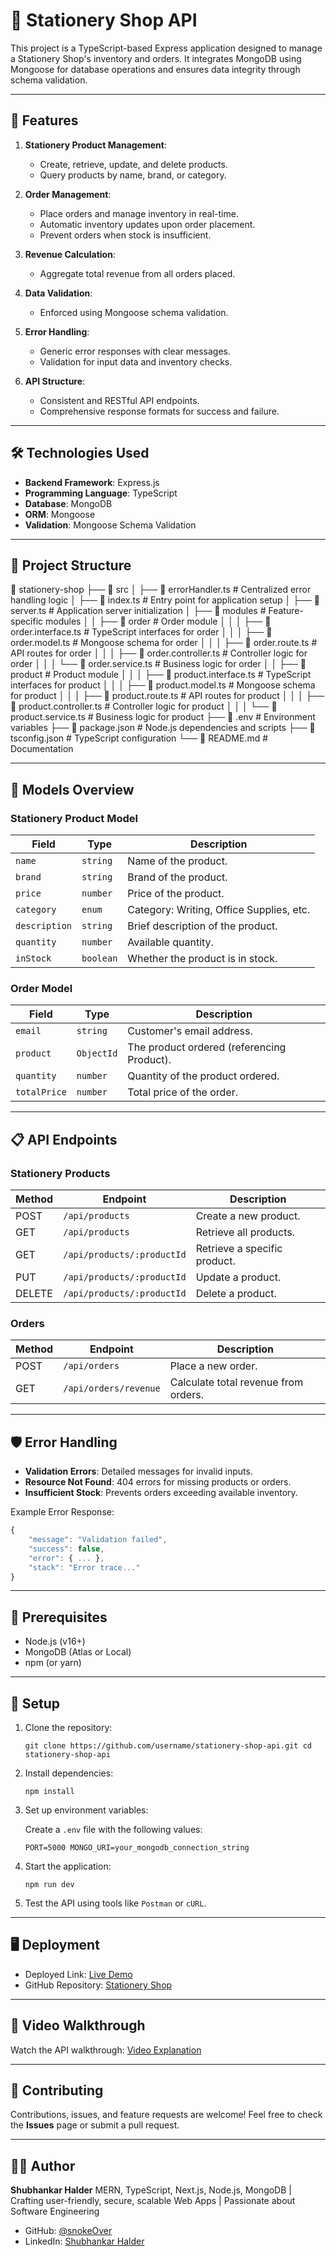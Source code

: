 # 🛒 Stationery Shop API

This project is a TypeScript-based Express application designed to manage a Stationery Shop's inventory and orders. It integrates MongoDB using Mongoose for database operations and ensures data integrity through schema validation.

---

## 🚀 Features

1. **Stationery Product Management**:

   - Create, retrieve, update, and delete products.
   - Query products by name, brand, or category.

2. **Order Management**:

   - Place orders and manage inventory in real-time.
   - Automatic inventory updates upon order placement.
   - Prevent orders when stock is insufficient.

3. **Revenue Calculation**:
   - Aggregate total revenue from all orders placed.
4. **Data Validation**:
   - Enforced using Mongoose schema validation.
5. **Error Handling**:

   - Generic error responses with clear messages.
   - Validation for input data and inventory checks.

6. **API Structure**:
   - Consistent and RESTful API endpoints.
   - Comprehensive response formats for success and failure.

---

## 🛠️ Technologies Used

- **Backend Framework**: Express.js
- **Programming Language**: TypeScript
- **Database**: MongoDB
- **ORM**: Mongoose
- **Validation**: Mongoose Schema Validation

---

## 📂 Project Structure

📁 stationery-shop
├── 📂 src
│ ├── 📄 errorHandler.ts # Centralized error handling logic
│ ├── 📄 index.ts # Entry point for application setup
│ ├── 📄 server.ts # Application server initialization
│ ├── 📂 modules # Feature-specific modules
│ │ ├── 📂 order # Order module
│ │ │ ├── 📄 order.interface.ts # TypeScript interfaces for order
│ │ │ ├── 📄 order.model.ts # Mongoose schema for order
│ │ │ ├── 📄 order.route.ts # API routes for order
│ │ │ ├── 📄 order.controller.ts # Controller logic for order
│ │ │ └── 📄 order.service.ts # Business logic for order
│ │ ├── 📂 product # Product module
│ │ │ ├── 📄 product.interface.ts # TypeScript interfaces for product
│ │ │ ├── 📄 product.model.ts # Mongoose schema for product
│ │ │ ├── 📄 product.route.ts # API routes for product
│ │ │ ├── 📄 product.controller.ts # Controller logic for product
│ │ │ └── 📄 product.service.ts # Business logic for product
├── 📄 .env # Environment variables
├── 📄 package.json # Node.js dependencies and scripts
├── 📄 tsconfig.json # TypeScript configuration
└── 📄 README.md # Documentation

---

## 🧩 Models Overview

### **Stationery Product Model**

| Field         | Type      | Description                              |
| ------------- | --------- | ---------------------------------------- |
| `name`        | `string`  | Name of the product.                     |
| `brand`       | `string`  | Brand of the product.                    |
| `price`       | `number`  | Price of the product.                    |
| `category`    | `enum`    | Category: Writing, Office Supplies, etc. |
| `description` | `string`  | Brief description of the product.        |
| `quantity`    | `number`  | Available quantity.                      |
| `inStock`     | `boolean` | Whether the product is in stock.         |

### **Order Model**

| Field        | Type       | Description                                |
| ------------ | ---------- | ------------------------------------------ |
| `email`      | `string`   | Customer's email address.                  |
| `product`    | `ObjectId` | The product ordered (referencing Product). |
| `quantity`   | `number`   | Quantity of the product ordered.           |
| `totalPrice` | `number`   | Total price of the order.                  |

---

## 📋 API Endpoints

### **Stationery Products**

| Method | Endpoint                   | Description                  |
| ------ | -------------------------- | ---------------------------- |
| POST   | `/api/products`            | Create a new product.        |
| GET    | `/api/products`            | Retrieve all products.       |
| GET    | `/api/products/:productId` | Retrieve a specific product. |
| PUT    | `/api/products/:productId` | Update a product.            |
| DELETE | `/api/products/:productId` | Delete a product.            |

### **Orders**

| Method | Endpoint              | Description                          |
| ------ | --------------------- | ------------------------------------ |
| POST   | `/api/orders`         | Place a new order.                   |
| GET    | `/api/orders/revenue` | Calculate total revenue from orders. |

---

## 🛡️ Error Handling

- **Validation Errors**: Detailed messages for invalid inputs.
- **Resource Not Found**: 404 errors for missing products or orders.
- **Insufficient Stock**: Prevents orders exceeding available inventory.

Example Error Response:

```js
{
	"message": "Validation failed",
	"success": false,
	"error": { ... },
	"stack": "Error trace..."
}
```

---

## 🛑 Prerequisites

- Node.js (v16+)
- MongoDB (Atlas or Local)
- npm (or yarn)

---

## 🔧 Setup

1. Clone the repository:

   `git clone https://github.com/username/stationery-shop-api.git cd stationery-shop-api`

2. Install dependencies:

   `npm install`

3. Set up environment variables:

   Create a `.env` file with the following values:

   `PORT=5000 MONGO_URI=your_mongodb_connection_string`

4. Start the application:

   `npm run dev`

5. Test the API using tools like `Postman` or `cURL`.

---

## 🖥️ Deployment

- Deployed Link: [Live Demo](https://stationary-shop-snoke.vercel.app/)
- GitHub Repository: [Stationery Shop](https://github.com/snokeOver/stationary-shop)

---

## 🎥 Video Walkthrough

Watch the API walkthrough: [Video Explanation](https://your-video-link.com)

---

## 🤝 Contributing

Contributions, issues, and feature requests are welcome! Feel free to check the **Issues** page or submit a pull request.

---

## 👨‍💻 Author

**Shubhankar Halder**
MERN, TypeScript, Next.js, Node.js, MongoDB | Crafting user-friendly, secure, scalable Web Apps | Passionate about Software Engineering

- GitHub: [@snokeOver](https://github.com/snokeOver)
- LinkedIn: [Shubhankar Halder](https://www.linkedin.com/in/shubhankar-halder/)
